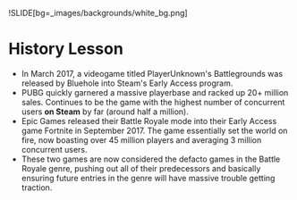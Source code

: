!SLIDE[bg=_images/backgrounds/white_bg.png]

# History Lesson

* In March 2017, a videogame titled PlayerUnknown's Battlegrounds was released
  by Bluehole into Steam's Early Access program.
* PUBG quickly garnered a massive playerbase and racked up 20+ million sales.
  Continues to be the game with the highest number of concurrent users
  **on Steam** by far (around half a million).
* Epic Games released their Battle Royale mode into their Early Access game
  Fortnite in September 2017. The game essentially set the world on fire, now
  boasting over 45 million players and averaging 3 million concurrent users.
* These two games are now considered the defacto games in the Battle Royale
  genre, pushing out all of their predecessors and basically ensuring future
  entries in the genre will have massive trouble getting traction.

